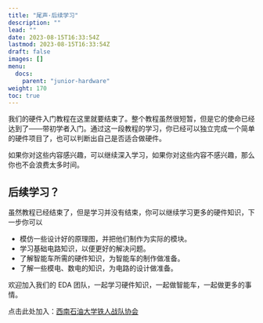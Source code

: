 ```yaml
---
title: "尾声·后续学习"
description: ""
lead: ""
date: 2023-08-15T16:33:54Z
lastmod: 2023-08-15T16:33:54Z
draft: false
images: []
menu:
  docs:
    parent: "junior-hardware"
weight: 170
toc: true
---
```


我们的硬件入门教程在这里就要结束了。整个教程虽然很短暂，但是它的使命已经达到了——带初学者入门。通过这一段教程的学习，你已经可以独立完成一个简单的硬件项目了，也可以判断出自己是否适合做硬件。     

如果你对这些内容感兴趣，可以继续深入学习，如果你对这些内容不感兴趣，那么你也不会浪费太多时间。    


## 后续学习？

虽然教程已经结束了，但是学习并没有结束，你可以继续学习更多的硬件知识，下一步你可以

- 模仿一些设计好的原理图，并把他们制作为实际的模块。
- 学习基础电路知识，以便更好的解决问题。
- 了解智能车所需的硬件知识，为智能车的制作做准备。
- 了解一些模电、数电的知识，为电路的设计做准备。

欢迎加入我们的 EDA 团队，一起学习硬件知识，一起做智能车，一起做更多的事情。

点击此处加入：[西南石油大学铁人战队协会](https://u.lceda.cn/join?type=team&key=d6aa89adb56811ca90fd19679234145f&inviter=5da5c19a1ef940e4be7ff6da652cae12&team_uuid=d384d169d4d44990bba5d2fe459a7d45)
